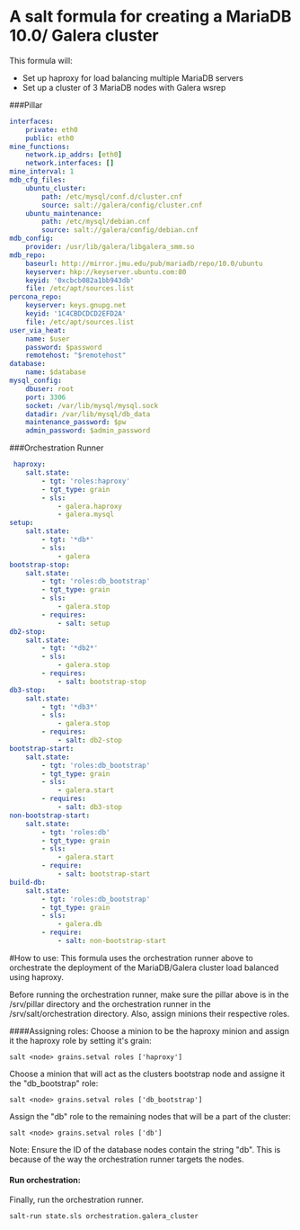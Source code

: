 # A salt formula for creating a MariaDB 10.0/ Galera cluster

This formula will: 
* Set up haproxy for load balancing multiple MariaDB servers
* Set up a cluster of 3 MariaDB nodes with Galera wsrep




###Pillar
```yaml
interfaces:
	private: eth0
	public: eth0
mine_functions:
	network.ip_addrs: [eth0]
	network.interfaces: []
mine_interval: 1
mdb_cfg_files:
	ubuntu_cluster:
		path: /etc/mysql/conf.d/cluster.cnf
		source: salt://galera/config/cluster.cnf
	ubuntu_maintenance:
		path: /etc/mysql/debian.cnf
		source: salt://galera/config/debian.cnf
mdb_config:
	provider: /usr/lib/galera/libgalera_smm.so
mdb_repo:
	baseurl: http://mirror.jmu.edu/pub/mariadb/repo/10.0/ubuntu
	keyserver: hkp://keyserver.ubuntu.com:80
	keyid: '0xcbcb082a1bb943db'
	file: /etc/apt/sources.list
percona_repo:
	keyserver: keys.gnupg.net
	keyid: '1C4CBDCDCD2EFD2A'
	file: /etc/apt/sources.list
user_via_heat:
	name: $user
	password: $password
	remotehost: "$remotehost"
database:
	name: $database
mysql_config:
	dbuser: root
	port: 3306
	socket: /var/lib/mysql/mysql.sock
	datadir: /var/lib/mysql/db_data
	maintenance_password: $pw
	admin_password: $admin_password
```

###Orchestration Runner
```yaml
 haproxy:
	salt.state:
		- tgt: 'roles:haproxy'
		- tgt_type: grain
		- sls:
			- galera.haproxy
			- galera.mysql
setup:
	salt.state:
		- tgt: '*db*'
		- sls:
			- galera
bootstrap-stop:
	salt.state:
		- tgt: 'roles:db_bootstrap'
		- tgt_type: grain
		- sls:
			- galera.stop
		- requires:
			- salt: setup
db2-stop:
	salt.state:
		- tgt: '*db2*'
		- sls:
			- galera.stop
		- requires:
			- salt: bootstrap-stop
db3-stop:
	salt.state:
		- tgt: '*db3*'
		- sls:
			- galera.stop
		- requires:
			- salt: db2-stop
bootstrap-start:
	salt.state:
		- tgt: 'roles:db_bootstrap'
		- tgt_type: grain
		- sls:
			- galera.start
		- requires:
			- salt: db3-stop
non-bootstrap-start:
	salt.state:
		- tgt: 'roles:db'
		- tgt_type: grain
		- sls:
			- galera.start
		- require:
			- salt: bootstrap-start
build-db:
	salt.state:
		- tgt: 'roles:db_bootstrap'
		- tgt_type: grain
		- sls:
			- galera.db
		- require:
			- salt: non-bootstrap-start

```

#How to use:
This formula uses the orchestration runner above to orchestrate the deployment of the MariaDB/Galera cluster load balanced using haproxy. 

Before running the orchestration runner, make sure the pillar above is in the /srv/pillar directory and the orchestration runner in the /srv/salt/orchestration directory. Also, assign minions their respective roles. 

####Assigning roles: 
Choose a minion to be the haproxy minion and assign it the haproxy role by setting it's grain: 
```shell
salt <node> grains.setval roles ['haproxy']
```
Choose a minion that will act as the clusters bootstrap node and assigne it the "db_bootstrap" role: 
```shell
salt <node> grains.setval roles ['db_bootstrap']
```
Assign the "db" role to the remaining nodes that will be a part of the cluster: 
```shell
salt <node> grains.setval roles ['db'] 
```

Note: Ensure the ID of the database nodes contain the string "db". This is because of the way the orchestration runner targets the nodes. 

#### Run orchestration: 
Finally, run the orchestration runner.
```shell
salt-run state.sls orchestration.galera_cluster
```